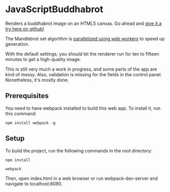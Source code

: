 # JavaScriptBuddhabrot

Renders a buddhabrot image on an HTML5 canvas.  Go ahead and [give it a try here on github!](https://kenhalbert.github.io/JavaScriptBuddhabrot/)

The Mandlebrot set algorithm is [parallelized using web workers](http://kenhalbert.com/posts/parallelization-with-web-workers) to speed up generation.

With the default settings, you should let the renderer run for ten to fifteen minutes to get a high-quality image.

This is still very much a work in progress, and some parts of the app are kind of messy.  Also, validation is missing for the fields in the control panel.  Nonetheless, it's mostly done.

## Prerequisites

You need to have webpack installed to build this web app.  To install it, run this command:

```	
npm install webpack -g
```

## Setup

To build the project, run the following commands in the root directory:

```
npm install

webpack
```

Then, open index.html in a web browser or run webpack-dev-server and navigate to localhost:8080.
